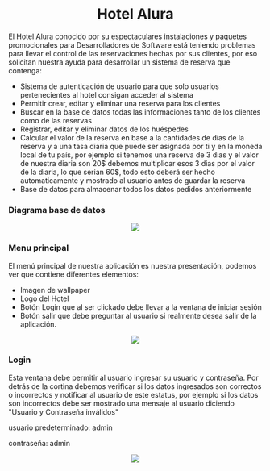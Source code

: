 <h1 align="center">Hotel Alura</h1>
El Hotel Alura conocido por su espectaculares instalaciones y paquetes promocionales para Desarrolladores de 
Software está teniendo problemas para llevar el control de las reservaciones hechas por sus clientes, por eso solicitan nuestra ayuda para desarrollar un sistema de reserva que contenga:
<ul>
  <li>Sistema de autenticación de usuario para que solo usuarios pertenecientes al hotel consigan acceder al sistema</li>
  <li>Permitir crear, editar y eliminar una reserva para los clientes</li>
  <li>Buscar en la base de datos todas las informaciones tanto de los clientes como de las reservas</li>
  <li>Registrar, editar y eliminar datos de los huéspedes</li>
  <li>Calcular el valor de la reserva en base a la cantidades de días de la reserva y a una tasa diaria que puede ser asignada por ti y en la moneda local de tu país, por ejemplo si tenemos una reserva de 3 dias y el valor de nuestra diaria son 20$ debemos multiplicar esos 3 dias por el valor de la diaria, lo que serian 60$, todo esto deberá ser hecho automaticamente y mostrado al usuario antes de guardar la reserva</li>
  <li>Base de datos para almacenar todos los datos pedidos anteriormente</li>
</ul>
<h3>Diagrama base de datos</h3>
<p align="center">
  <img src = "https://github.com/brayan-chiquito/Proyecto-hotel-alura/assets/54116336/b70ddc26-63fa-495b-b95f-3d19d184db89">
<p>
<h3>Menu principal</h3>
El menú principal de nuestra aplicación es nuestra presentación, podemos ver que contiene diferentes elementos:
<ul>
  <li>Imagen de wallpaper</li>
  <li>Logo del Hotel</li>
  <li>Botón Login que al ser clickado debe llevar a la ventana de iniciar sesión</li>
  <li>Botón salir que debe preguntar al usuario si realmente desea salir de la aplicación.</li>
</ul>
<p align="center">
  <img src = "https://github.com/brayan-chiquito/Proyecto-hotel-alura/assets/54116336/fa11d254-7a9b-4f99-ad4b-b5ec0b8ec7fd">
<p>
<h3>Login</h3>
<p>Esta ventana debe permitir al usuario ingresar su usuario y contraseña.
Por detrás de la cortina debemos verificar si los datos ingresados son correctos o incorrectos y notificar al usuario de este estatus, por ejemplo si los datos son incorrectos debe ser mostrado una mensaje al usuario diciendo "Usuario y Contraseña inválidos"</p>
<p>usuario predeterminado: admin</p>
<p>contraseña: admin</p>
<p align="center">
  <img src = "https://github.com/brayan-chiquito/Proyecto-hotel-alura/assets/54116336/902c5b11-03aa-46c6-880f-8015203ebbb3">
<p>
